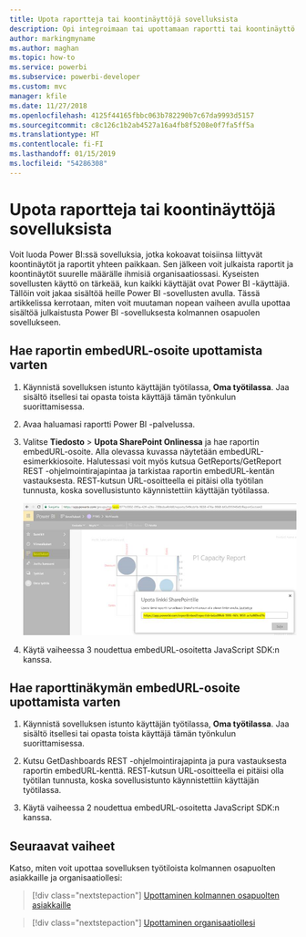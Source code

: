 ```yaml
---
title: Upota raportteja tai koontinäyttöjä sovelluksista
description: Opi integroimaan tai upottamaan raportti tai koontinäyttö Power BI -sovelluksesta, tai muualta, työtilaan.
author: markingmyname
ms.author: maghan
ms.topic: how-to
ms.service: powerbi
ms.subservice: powerbi-developer
ms.custom: mvc
manager: kfile
ms.date: 11/27/2018
ms.openlocfilehash: 4125f44165fbbc063b782290b7c67da9993d5157
ms.sourcegitcommit: c8c126c1b2ab4527a16a4fb8f5208e0f7fa5ff5a
ms.translationtype: HT
ms.contentlocale: fi-FI
ms.lasthandoff: 01/15/2019
ms.locfileid: "54286308"
---
```

# <a name="embed-reports-or-dashboards-from-apps"></a>Upota raportteja tai koontinäyttöjä sovelluksista

Voit luoda Power BI:ssä sovelluksia, jotka kokoavat toisiinsa liittyvät koontinäytöt ja raportit yhteen paikkaan. Sen jälkeen voit julkaista raportit ja koontinäytöt suurelle määrälle ihmisiä organisaatiossasi. Kyseisten sovellusten käyttö on tärkeää, kun kaikki käyttäjät ovat Power BI -käyttäjiä. Tällöin voit jakaa sisältöä heille Power BI -sovellusten avulla. Tässä artikkelissa kerrotaan, miten voit muutaman nopean vaiheen avulla upottaa sisältöä julkaistusta Power BI -sovelluksesta kolmannen osapuolen sovellukseen.

## <a name="grab-a-report-embedurl-for-embedding"></a>Hae raportin embedURL-osoite upottamista varten

1. Käynnistä sovelluksen istunto käyttäjän työtilassa, **Oma työtilassa**. Jaa sisältö itsellesi tai opasta toista käyttäjä tämän työnkulun suorittamisessa.

2. Avaa haluamasi raportti Power BI -palvelussa.

3. Valitse **Tiedosto** > **Upota SharePoint Onlinessa** ja hae raportin embedURL-osoite. Alla olevassa kuvassa näytetään embedURL-esimerkkiosoite. Halutessasi voit myös kutsua GetReports/GetReport REST -ohjelmointirajapintaa ja tarkistaa raportin embedURL-kentän vastauksesta. REST-kutsun URL-osoitteella ei pitäisi olla työtilan tunnusta, koska sovellusistunto käynnistettiin käyttäjän työtilassa.

    ![Upottaminen sovelluksista](media/embed-from-apps/embed-from-app.png)

4. Käytä vaiheessa 3 noudettua embedURL-osoitetta JavaScript SDK:n kanssa.

## <a name="grab-a-dashboard-embedurl-for-embedding"></a>Hae raporttinäkymän embedURL-osoite upottamista varten

1. Käynnistä sovelluksen istunto käyttäjän työtilassa, **Oma työtilassa**. Jaa sisältö itsellesi tai opasta toista käyttäjä tämän työnkulun suorittamisessa.

2. Kutsu GetDashboards REST -ohjelmointirajapinta ja pura vastauksesta raportin embedURL-kenttä. REST-kutsun URL-osoitteella ei pitäisi olla työtilan tunnusta, koska sovellusistunto käynnistettiin käyttäjän työtilassa.

3. Käytä vaiheessa 2 noudettua embedURL-osoitetta JavaScript SDK:n kanssa.

## <a name="next-steps"></a>Seuraavat vaiheet

Katso, miten voit upottaa sovelluksen työtiloista kolmannen osapuolten asiakkaille ja organisaatiollesi:

> [!div class="nextstepaction"]
>[Upottaminen kolmannen osapuolten asiakkaille](embed-sample-for-customers.md)

> [!div class="nextstepaction"]
>[Upottaminen organisaatiollesi](embed-sample-for-your-organization.md)
